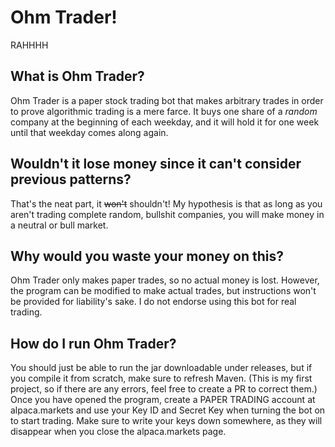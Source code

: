 # Ohm Trader!

RAHHHH

## What is Ohm Trader?

Ohm Trader is a paper stock trading bot that makes arbitrary trades in order to prove algorithmic trading is a mere
farce. It buys one share of a *random* company at the beginning of each weekday, and it will hold it for one week until that weekday comes along again.

## Wouldn't it lose money since it can't consider previous patterns?

That's the neat part, it ~~won't~~ shouldn't! My hypothesis is that as long as you aren't trading complete random,
bullshit companies, you will make money in a neutral or bull market.

## Why would you waste your money on this?

Ohm Trader only makes paper trades, so no actual money is lost. However, the program can be modified to make actual
trades, but instructions won't be provided for liability's sake. I do not endorse using this bot for real trading.

## How do I run Ohm Trader?

You should just be able to run the jar downloadable under releases, but if you compile it from scratch, make sure to refresh Maven. (This is my first project, so if there are any errors, feel free to create a PR to correct them.) Once you have opened the program, create a PAPER TRADING account at alpaca.markets and use your Key ID and Secret Key when turning the bot on to start trading. Make sure to write your keys down somewhere, as they will disappear when you close the alpaca.markets page.

